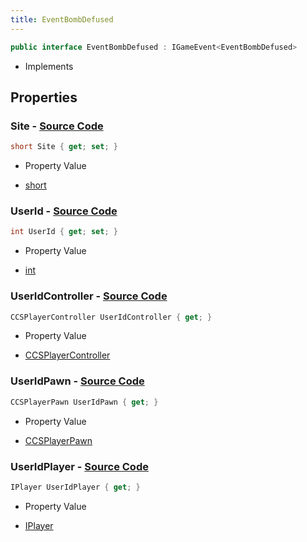 ```yaml
---
title: EventBombDefused
---
```


```csharp
public interface EventBombDefused : IGameEvent<EventBombDefused>
```

- Implements

## Properties

### **Site** - [Source Code](https://github.com/swiftly-solution/swiftlys2/blob/main/managed/src/SwiftlyS2.Generated/GameEvents/Interfaces/EventBombDefused.cs#L48)

```csharp
short Site { get; set; }
```

- Property Value

- [short](https://learn.microsoft.com/dotnet/api/system.int16)

### **UserId** - [Source Code](https://github.com/swiftly-solution/swiftlys2/blob/main/managed/src/SwiftlyS2.Generated/GameEvents/Interfaces/EventBombDefused.cs#L41)

```csharp
int UserId { get; set; }
```

- Property Value

- [int](https://learn.microsoft.com/dotnet/api/system.int32)

### **UserIdController** - [Source Code](https://github.com/swiftly-solution/swiftlys2/blob/main/managed/src/SwiftlyS2.Generated/GameEvents/Interfaces/EventBombDefused.cs#L23)

```csharp
CCSPlayerController UserIdController { get; }
```

- Property Value

- [CCSPlayerController](/docs/api/shared/schemadefinitions/ccsplayercontroller)

### **UserIdPawn** - [Source Code](https://github.com/swiftly-solution/swiftlys2/blob/main/managed/src/SwiftlyS2.Generated/GameEvents/Interfaces/EventBombDefused.cs#L30)

```csharp
CCSPlayerPawn UserIdPawn { get; }
```

- Property Value

- [CCSPlayerPawn](/docs/api/shared/schemadefinitions/ccsplayerpawn)

### **UserIdPlayer** - [Source Code](https://github.com/swiftly-solution/swiftlys2/blob/main/managed/src/SwiftlyS2.Generated/GameEvents/Interfaces/EventBombDefused.cs#L34)

```csharp
IPlayer UserIdPlayer { get; }
```

- Property Value

- [IPlayer](/docs/api/shared/players/iplayer)


